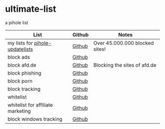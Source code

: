 # ultimate-list
a pihole list

List|Github|Notes
----|------|----
my lists for [pihole-updatelists](https://github.com/jacklul/pihole-updatelists)|[Github](https://raw.githubusercontent.com/ultimate-pihole-list/list/main/blacklist/pihole-updatelists-list.txt)| Over 45.000.000 blocked sites!
block ads|[Github](https://github.com/ultimate-pihole-list/list/raw/main/blacklist/ads.txt)
block afd.de|[Github](https://raw.githubusercontent.com/ultimate-pihole-list/list/main/blacklist/afd.txt)| Blocking the sites of afd.de
block phishing|[Github](https://raw.githubusercontent.com/ultimate-pihole-list/list/main/blacklist/phish.txt)
block porn|[Github](https://github.com/ultimate-pihole-list/list/raw/main/blacklist/porn.txt)
block tracking|[Github](https://github.com/ultimate-pihole-list/list/raw/main/blacklist/tracking.txt)
whitelist|[Github](https://raw.githubusercontent.com/ultimate-pihole-list/list/main/whitelist/whitelist.txt)
whitelist for affiliate marketing | [Github](https://raw.githubusercontent.com/ultimate-pihole-list/list/main/whitelist/affiliate.txt)
block windows tracking|[Github](https://raw.githubusercontent.com/ultimate-pihole-list/list/main/blacklist/windows-tracking.txt)
